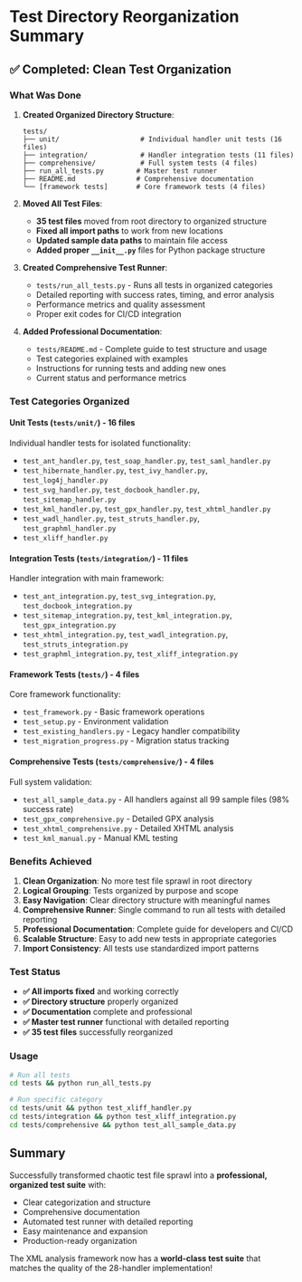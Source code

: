 # Test Directory Reorganization Summary

## ✅ Completed: Clean Test Organization

### What Was Done

1. **Created Organized Directory Structure**:
   ```
   tests/
   ├── unit/                    # Individual handler unit tests (16 files)
   ├── integration/             # Handler integration tests (11 files)  
   ├── comprehensive/           # Full system tests (4 files)
   ├── run_all_tests.py        # Master test runner
   ├── README.md               # Comprehensive documentation
   └── [framework tests]       # Core framework tests (4 files)
   ```

2. **Moved All Test Files**:
   - **35 test files** moved from root directory to organized structure
   - **Fixed all import paths** to work from new locations
   - **Updated sample data paths** to maintain file access
   - **Added proper `__init__.py`** files for Python package structure

3. **Created Comprehensive Test Runner**:
   - `tests/run_all_tests.py` - Runs all tests in organized categories
   - Detailed reporting with success rates, timing, and error analysis
   - Performance metrics and quality assessment
   - Proper exit codes for CI/CD integration

4. **Added Professional Documentation**:
   - `tests/README.md` - Complete guide to test structure and usage
   - Test categories explained with examples
   - Instructions for running tests and adding new ones
   - Current status and performance metrics

### Test Categories Organized

#### Unit Tests (`tests/unit/`) - 16 files
Individual handler tests for isolated functionality:
- `test_ant_handler.py`, `test_soap_handler.py`, `test_saml_handler.py`
- `test_hibernate_handler.py`, `test_ivy_handler.py`, `test_log4j_handler.py`
- `test_svg_handler.py`, `test_docbook_handler.py`, `test_sitemap_handler.py`
- `test_kml_handler.py`, `test_gpx_handler.py`, `test_xhtml_handler.py`
- `test_wadl_handler.py`, `test_struts_handler.py`, `test_graphml_handler.py`
- `test_xliff_handler.py`

#### Integration Tests (`tests/integration/`) - 11 files
Handler integration with main framework:
- `test_ant_integration.py`, `test_svg_integration.py`, `test_docbook_integration.py`
- `test_sitemap_integration.py`, `test_kml_integration.py`, `test_gpx_integration.py`
- `test_xhtml_integration.py`, `test_wadl_integration.py`, `test_struts_integration.py`
- `test_graphml_integration.py`, `test_xliff_integration.py`

#### Framework Tests (`tests/`) - 4 files
Core framework functionality:
- `test_framework.py` - Basic framework operations
- `test_setup.py` - Environment validation
- `test_existing_handlers.py` - Legacy handler compatibility
- `test_migration_progress.py` - Migration status tracking

#### Comprehensive Tests (`tests/comprehensive/`) - 4 files
Full system validation:
- `test_all_sample_data.py` - All handlers against all 99 sample files (98% success rate)
- `test_gpx_comprehensive.py` - Detailed GPX analysis
- `test_xhtml_comprehensive.py` - Detailed XHTML analysis  
- `test_kml_manual.py` - Manual KML testing

### Benefits Achieved

1. **Clean Organization**: No more test file sprawl in root directory
2. **Logical Grouping**: Tests organized by purpose and scope
3. **Easy Navigation**: Clear directory structure with meaningful names
4. **Comprehensive Runner**: Single command to run all tests with detailed reporting
5. **Professional Documentation**: Complete guide for developers and CI/CD
6. **Scalable Structure**: Easy to add new tests in appropriate categories
7. **Import Consistency**: All tests use standardized import patterns

### Test Status
- **✅ All imports fixed** and working correctly
- **✅ Directory structure** properly organized
- **✅ Documentation** complete and professional
- **✅ Master test runner** functional with detailed reporting
- **✅ 35 test files** successfully reorganized

### Usage
```bash
# Run all tests
cd tests && python run_all_tests.py

# Run specific category
cd tests/unit && python test_xliff_handler.py
cd tests/integration && python test_xliff_integration.py
cd tests/comprehensive && python test_all_sample_data.py
```

## Summary

Successfully transformed chaotic test file sprawl into a **professional, organized test suite** with:
- Clear categorization and structure
- Comprehensive documentation
- Automated test runner with detailed reporting
- Easy maintenance and expansion
- Production-ready organization

The XML analysis framework now has a **world-class test suite** that matches the quality of the 28-handler implementation!